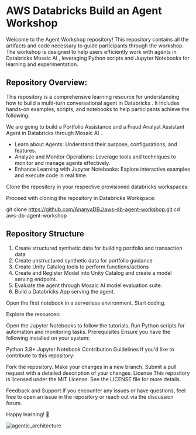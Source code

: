 

# AWS Databricks Build an Agent Workshop

Welcome to the Agent Workshop repository! This repository contains all the artifacts and code necessary to guide participants through the workshop. The workshop is designed to help users efficiently work with agents in Databricks Mosaic AI , leveraging Python scripts and Jupyter Notebooks for learning and experimentation.

## Repository Overview:
This repository is a comprehensive learning resource for understanding how to build a multi-turn conversational agent in Databricks . It includes hands-on examples, scripts, and notebooks to help participants achieve the following:

We are going to build a Portfolio Assistance and a Fraud Analyst Assistant Agent in Databricks through Mosaic AI . 

- Learn about Agents: Understand their purpose, configurations, and features.
- Analyze and Monitor  Operations: Leverage tools and techniques to monitor and manage agents effectively.
- Enhance Learning with Jupyter Notebooks: Explore interactive examples and execute code in real time.

Clone the repository in your respective provisioned databricks workspaces:

Proceed with cloning the repository in Databricks Workspace: 

git clone https://github.com/AnanyaDBJ/aws-db-agent-workshop.git
cd aws-db-agent-workshop

## Repository Structure

1. Create structured synthetic data for building portfolio and transaction data 
2. Create unstructured synthetic data for portfolio guidance 
3. Create Unity Catalog tools to perform functions/actions
4. Create and Register Model into Unity Catalog and create a model serving endpoint.
5. Evaluate the agent through Mosaic AI model evaluation suite.
6. Build a Databricks App serving the agent. 

Open the first notebook in a serverless environment. Start coding.

Explore the resources:

Open the Jupyter Notebooks to follow the tutorials.
Run Python scripts for automation and monitoring tasks.
Prerequisites
Ensure you have the following installed on your system:

Python 3.8+
Jupyter Notebook
Contribution Guidelines
If you'd like to contribute to this repository:

Fork the repository.
Make your changes in a new branch.
Submit a pull request with a detailed description of your changes.
License
This repository is licensed under the MIT License. See the LICENSE file for more details.

Feedback and Support
If you encounter any issues or have questions, feel free to open an issue in the repository or reach out via the discussion forum.

Happy learning! 🎉

![agentic_architecture](https://github.com/user-attachments/assets/75c01a94-93e4-4188-b0f8-504f0c0f9e26)
